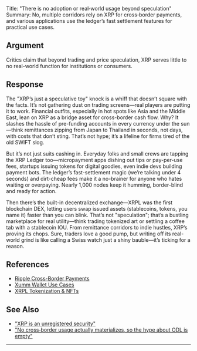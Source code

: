 Title: "There is no adoption or real‑world usage beyond speculation"
Summary: No, multiple corridors rely on XRP for cross‑border payments, and various applications use the ledger’s fast settlement features for practical use cases.

## Argument  
Critics claim that beyond trading and price speculation, XRP serves little to no real-world function for institutions or consumers.

## Response  
The "XRP’s just a speculative toy" knock is a whiff that doesn’t square with the facts. It’s not gathering dust on trading screens—real players are putting it to work. Financial outfits, especially in hot spots like Asia and the Middle East, lean on XRP as a bridge asset for cross-border cash flow. Why? It slashes the hassle of pre-funding accounts in every currency under the sun—think remittances zipping from Japan to Thailand in seconds, not days, with costs that don’t sting. That’s not hype; it’s a lifeline for firms tired of the old SWIFT slog.

But it’s not just suits cashing in. Everyday folks and small crews are tapping the XRP Ledger too—micropayment apps dishing out tips or pay-per-use fees, startups issuing tokens for digital goodies, even indie devs building payment bots. The ledger’s fast-settlement magic (we’re talking under 4 seconds) and dirt-cheap fees make it a no-brainer for anyone who hates waiting or overpaying. Nearly 1,000 nodes keep it humming, border-blind and ready for action.

Then there’s the built-in decentralized exchange—XRPL was the first blockchain DEX, letting users swap issued assets (stablecoins, tokens, you name it) faster than you can blink. That’s not "speculation"; that’s a bustling marketplace for real utility—think trading tokenized art or settling a coffee tab with a stablecoin IOU. From remittance corridors to indie hustles, XRP’s proving its chops. Sure, traders love a good pump, but writing off its real-world grind is like calling a Swiss watch just a shiny bauble—it’s ticking for a reason.

## References
- [Ripple Cross-Border Payments](https://ripple.com/solutions/cross-border-payments/)
- [Xumm Wallet Use Cases](https://xaman.app/)
- [XRPL Tokenization & NFTs](https://xrpl.org/docs/concepts/tokens/nfts)

## See Also
- ["XRP is an unregistered security"](xrp-is-an-unregistered-security.html)
- ["No cross‑border usage actually materializes, so the hype about ODL is empty"](no-cross-border-usage-actually-materializes-so-the-hype-about-odl-is-empty.html)

---

